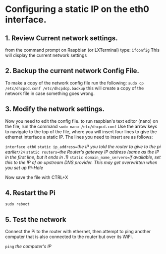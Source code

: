 # Configuring a static IP on the eth0 interface.
## 1. Review Current network settings.
from the command prompt on Raspbian (or LXTerminal) type:
`ifconfig`
This will display the current network settings

## 2. Backup the current network Config File.
To make a copy of the network config file run the following:
`sudo cp /etc/dhcpcd.conf /etc/dhcpdcp.backup`
this will create a copy of the network file in case something goes wrong.

## 3. Modify the network settings.
Now you need to edit the config file. to run raspbian's text editor (nano) on the file, run the command
`sudo nano /etc/dhcpcd.conf`
Use the arrow keys to navigate to the top of the file, where you will insert four lines to give the ethernet interface a static IP. The lines you need to insert are as follows:

`interface eth0`
`static ip_address=`*the IP you told the router to give to the pi earlier*`/24`
`static routers=`*the Router's gateway IP address (same as the IP in the first line, but it ends in .1)*
`static domain_name_servers=`*if available, set this to the IP of an upstream DNS provider. This may get overwritten when you set up Pi-Hole*

Now save the file with CTRL+X

## 4. Restart the Pi
`sudo reboot`

## 5. Test the network
Connect the Pi to the router with ethernet, then attempt to ping another computer that is also connected to the router but over its WiFi.

`ping` *the computer's IP*